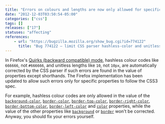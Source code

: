 ```yaml
---
title: "Errors on colours and lengths are now only allowed for specific properties"
date: "2012-12-03T03:50:54-05:00"
categories: ["css"]
tags: []
releases: ["17"]
statuses: "affecting"
references:
    - url: "https://bugzilla.mozilla.org/show_bug.cgi?id=774122"
      title: "Bug 774122 – limit CSS parser hashless-color and unitless-length quirks to only the properties that need them"
---
```

In Firefox's [Quirks (backward compatible) mode](https://developer.mozilla.org/docs/Mozilla_Quirks_Mode_Behavior), hashless colour codes like `666666`, not `#666666`, and unitless lengths like `10`, not `10px`, are automatically corrected by the CSS parser if such errors are found in the value of properties except shorthands. The Firefox implementation has been updated to allow such errors only for specific properties to follow the CSS3 spec.

For example, hashless colour codes are only allowed in the value of the [`background-color`](https://developer.mozilla.org/docs/Web/CSS/background-color), [`border-color`](https://developer.mozilla.org/docs/Web/CSS/border-color), [`border-top-color`](https://developer.mozilla.org/docs/Web/CSS/border-top-color), [`border-right-color`](https://developer.mozilla.org/docs/Web/CSS/border-right-color), [`border-bottom-color`](https://developer.mozilla.org/docs/Web/CSS/border-bottom-color), [`border-left-color`](https://developer.mozilla.org/docs/Web/CSS/border-left-color) and [`color`](https://developer.mozilla.org/docs/Web/CSS/color) properties, while the value of the other properties like [`background`](https://developer.mozilla.org/docs/Web/CSS/background) or [`border`](https://developer.mozilla.org/docs/Web/CSS/border) won't be corrected. Anyway, you should fix your errors yourself.

